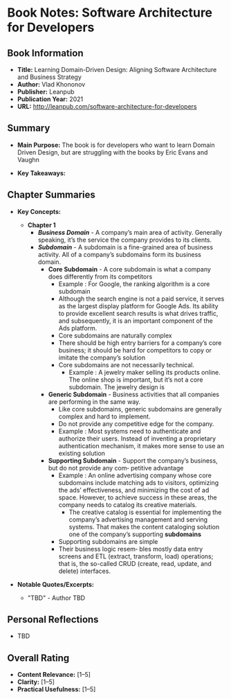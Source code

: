 # Book Notes: Software Architecture for Developers

## Book Information
- **Title:** Learning Domain-Driven Design: Aligning Software Architecture and Business Strategy
- **Author:** Vlad Khononov
- **Publisher:** Leanpub
- **Publication Year:** 2021
- **URL:** http://leanpub.com/software-architecture-for-developers

## Summary
- **Main Purpose:**  The book is for developers who want to learn Domain Driven Design, but are struggling with the books by Eric Evans and Vaughn 

- **Key Takeaways:**  

## Chapter Summaries

- **Key Concepts:**  
	- **Chapter 1** 
      - ***Business Domain*** - A company’s main area of activity. Generally speaking, it’s
the service the company provides to its clients.
      - ***Subdomain*** -  A subdomain is a fine-grained area of business activity. All of a company’s subdomains form its business domain.
        - ****Core Subdomain**** - A core subdomain is what a company does differently from its competitors
          - Example : For Google, the ranking algorithm is a core subdomain<br>
          -  Although the search engine is not a paid service, it serves as the
largest display platform for Google Ads. Its ability to provide excellent search results
is what drives traffic, and subsequently, it is an important component of the Ads platform.
          - Core subdomains are naturally complex
          - There should be high entry barriers for a company’s core business; it should be hard for
competitors to copy or imitate the company’s solution
          - Core subdomains are not
necessarily technical.
            - Example : A jewelry maker selling its products online. The online shop is
important, but it’s not a core subdomain. The jewelry design is
        - ****Generic Subdomain**** - Business activities that all companies are performing in the
same way.
          - Like core subdomains, generic subdomains are generally complex and
hard to implement.
          - Do not provide any competitive edge for the company.
          - Example : Most systems need to authenticate and authorize their users. Instead of
inventing a proprietary authentication mechanism, it makes more sense to use an
existing solution
        - ****Supporting Subdomain**** - Support the company’s business, but  do not provide any com‐
petitive advantage
          - Example : An online advertising company whose core subdomains
include matching ads to visitors, optimizing the ads’ effectiveness, and minimizing
the cost of ad space. However, to achieve success in these areas, the company needs to
catalog its creative materials.
            - The creative catalog is essential for implementing the company’s advertising management and
serving systems. That makes the content cataloging solution one of the company’s
supporting **subdomains**
          -  Supporting subdomains are simple
          -  Their business logic resem‐
bles mostly data entry screens and ETL (extract, transform, load) operations; that is,
the so-called CRUD (create, read, update, and delete) interfaces.
   
	
- **Notable Quotes/Excerpts:**  

	- "TBD" - Author TBD
		
 

## Personal Reflections
- TBD


## Overall Rating
- **Content Relevance:** [1–5]  
- **Clarity:** [1–5]  
- **Practical Usefulness:** [1–5]  
